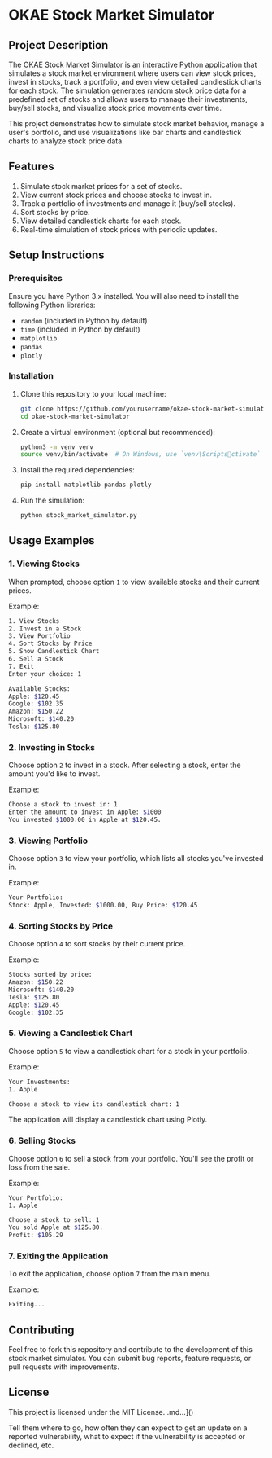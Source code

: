 # OKAE Stock Market Simulator

## Project Description

The OKAE Stock Market Simulator is an interactive Python application that simulates a stock market environment where users can view stock prices, invest in stocks, track a portfolio, and even view detailed candlestick charts for each stock. The simulation generates random stock price data for a predefined set of stocks and allows users to manage their investments, buy/sell stocks, and visualize stock price movements over time. 

This project demonstrates how to simulate stock market behavior, manage a user's portfolio, and use visualizations like bar charts and candlestick charts to analyze stock price data.

## Features

1. Simulate stock market prices for a set of stocks.
2. View current stock prices and choose stocks to invest in.
3. Track a portfolio of investments and manage it (buy/sell stocks).
4. Sort stocks by price.
5. View detailed candlestick charts for each stock.
6. Real-time simulation of stock prices with periodic updates.

## Setup Instructions

### Prerequisites

Ensure you have Python 3.x installed. You will also need to install the following Python libraries:
- `random` (included in Python by default)
- `time` (included in Python by default)
- `matplotlib`
- `pandas`
- `plotly`

### Installation

1. Clone this repository to your local machine:
   ```bash
   git clone https://github.com/yourusername/okae-stock-market-simulator.git
   cd okae-stock-market-simulator
   ```

2. Create a virtual environment (optional but recommended):
   ```bash
   python3 -m venv venv
   source venv/bin/activate  # On Windows, use `venv\Scriptsctivate`
   ```

3. Install the required dependencies:
   ```bash
   pip install matplotlib pandas plotly
   ```

4. Run the simulation:
   ```bash
   python stock_market_simulator.py
   ```

## Usage Examples

### 1. **Viewing Stocks**

When prompted, choose option `1` to view available stocks and their current prices.

Example:
```bash
1. View Stocks
2. Invest in a Stock
3. View Portfolio
4. Sort Stocks by Price
5. Show Candlestick Chart
6. Sell a Stock
7. Exit
Enter your choice: 1

Available Stocks:
Apple: $120.45
Google: $102.35
Amazon: $150.22
Microsoft: $140.20
Tesla: $125.80
```

### 2. **Investing in Stocks**

Choose option `2` to invest in a stock. After selecting a stock, enter the amount you'd like to invest.

Example:
```bash
Choose a stock to invest in: 1
Enter the amount to invest in Apple: $1000
You invested $1000.00 in Apple at $120.45.
```

### 3. **Viewing Portfolio**

Choose option `3` to view your portfolio, which lists all stocks you've invested in.

Example:
```bash
Your Portfolio:
Stock: Apple, Invested: $1000.00, Buy Price: $120.45
```

### 4. **Sorting Stocks by Price**

Choose option `4` to sort stocks by their current price.

Example:
```bash
Stocks sorted by price:
Amazon: $150.22
Microsoft: $140.20
Tesla: $125.80
Apple: $120.45
Google: $102.35
```

### 5. **Viewing a Candlestick Chart**

Choose option `5` to view a candlestick chart for a stock in your portfolio.

Example:
```bash
Your Investments:
1. Apple

Choose a stock to view its candlestick chart: 1
```

The application will display a candlestick chart using Plotly.

### 6. **Selling Stocks**

Choose option `6` to sell a stock from your portfolio. You'll see the profit or loss from the sale.

Example:
```bash
Your Portfolio:
1. Apple

Choose a stock to sell: 1
You sold Apple at $125.80.
Profit: $105.29
```

### 7. **Exiting the Application**

To exit the application, choose option `7` from the main menu.

Example:
```bash
Exiting...
```

## Contributing

Feel free to fork this repository and contribute to the development of this stock market simulator. You can submit bug reports, feature requests, or pull requests with improvements.

## License

This project is licensed under the MIT License.
.md…]()


Tell them where to go, how often they can expect to get an update on a
reported vulnerability, what to expect if the vulnerability is accepted or
declined, etc.
